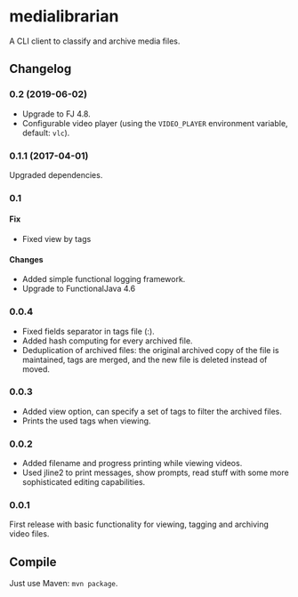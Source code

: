 # medialibrarian

A CLI client to classify and archive media files.

## Changelog
### 0.2 (2019-06-02)
* Upgrade to FJ 4.8.
* Configurable video player (using the `VIDEO_PLAYER` environment variable, default: `vlc`).

### 0.1.1 (2017-04-01)
Upgraded dependencies.

### 0.1
#### Fix
* Fixed view by tags

#### Changes
* Added simple functional logging framework.
* Upgrade to FunctionalJava 4.6

### 0.0.4

* Fixed fields separator in tags file (:).
* Added hash computing for every archived file.
* Deduplication of archived files: the original archived copy of the file is maintained, tags are merged, and the
  new file is deleted instead of moved.

### 0.0.3

* Added view option, can specify a set of tags to filter the archived files.
* Prints the used tags when viewing.

### 0.0.2

* Added filename and progress printing while viewing videos.
* Used jline2 to print messages, show prompts, read stuff with some more sophisticated editing capabilities.

### 0.0.1

First release with basic functionality for viewing, tagging and archiving video files.

## Compile

Just use Maven: `mvn package`.